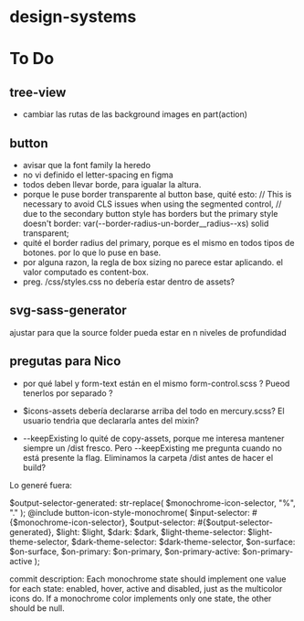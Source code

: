 # design-systems

# To Do

## tree-view

- cambiar las rutas de las background images en part(action)

## button

- avisar que la font family la heredo
- no vi definido el letter-spacing en figma
- todos deben llevar borde, para igualar la altura.
- porque le puse border transparente al button base, quité esto:
  // This is necessary to avoid CLS issues when using the segmented control,
  // due to the secondary button style has borders but the primary style doesn't
  border: var(--border-radius-un-border\_\_radius--xs) solid transparent;
- quité el border radius del primary, porque es el mismo en todos tipos de botones. por lo que lo puse en base.
- por alguna razon, la regla de box sizing no parece estar aplicando. el valor computado es content-box.
- preg. /css/styles.css no debería estar dentro de assets?

## svg-sass-generator

ajustar para que la source folder pueda estar en n niveles de profundidad

## pregutas para Nico

- por qué label y form-text están en el mismo form-control.scss ? Pueod tenerlos por separado ?

- $icons-assets debería declararse arriba del todo en mercury.scss? El usuario tendrìa que declararla antes del mixin?

- --keepExisting lo quité de copy-assets, porque me interesa mantener siempre un /dist fresco. Pero --keepExisting me pregunta cuando no está presente la flag. Eliminamos la carpeta /dist antes de hacer el build?

Lo generé fuera:

$output-selector-generated: str-replace(
      $monochrome-icon-selector,
      "%",
      "."
    );
@include button-icon-style-monochrome(
  $input-selector: #{$monochrome-icon-selector},
$output-selector: #{$output-selector-generated},
$light: $light,
$dark: $dark,
$light-theme-selector: $light-theme-selector,
$dark-theme-selector: $dark-theme-selector,
$on-surface: $on-surface,
$on-primary: $on-primary,
$on-primary-active: $on-primary-active
);

commit description:
Each monochrome state should implement one value for each state: enabled, hover, active and disabled, just as the multicolor icons do. If a monochrome color implements only one state, the other should be null.
